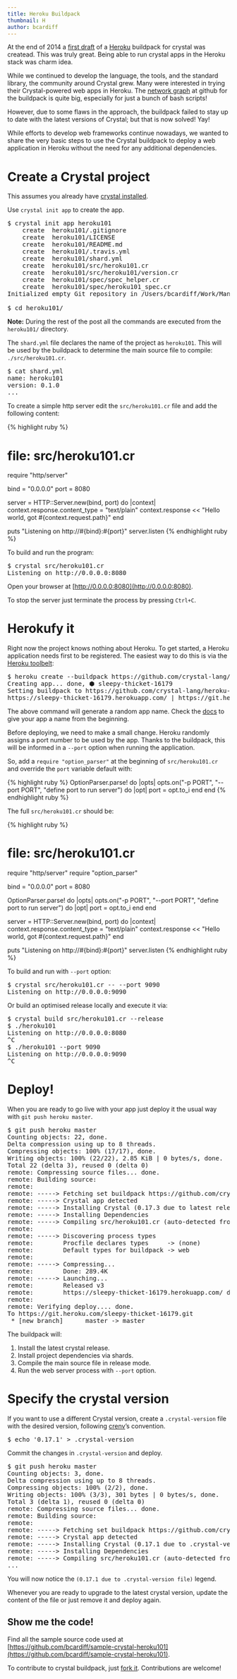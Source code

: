 ```yaml
---
title: Heroku Buildpack
thumbnail: H
author: bcardiff
---
```


At the end of 2014 a [first draft](https://github.com/manastech/heroku-buildpack-crystal/commit/b364f9115706a2a1c97ff40bd44aef1cf73e6288) of a [Heroku](//heroku.com) buildpack for crystal was createad. This was truly great. Being able to run crystal apps in the Heroku stack was charm idea.

While we continued to develop the language, the tools, and the standard library, the community around Crystal grew. Many were interested in trying their Crystal-powered web apps in Heroku. The [network graph](https://github.com/crystal-lang/heroku-buildpack-crystal/network) at github for the buildpack is quite big, especially for just a bunch of bash scripts!

However, due to some flaws in the approach, the buildpack failed to stay up to date with the latest versions of Crystal; but that is now solved!  Yay!

While efforts to develop web frameworks continue nowadays, we wanted to share the very basic steps to use the Crystal buildpack to deploy a web application in Heroku without the need for any additional dependencies.

# Create a Crystal project

This assumes you already have [crystal installed](http://crystal-lang.org/docs/installation/).

Use `crystal init app` to create the app.

<pre class="code">
$ crystal init app heroku101
    create  heroku101/.gitignore
    create  heroku101/LICENSE
    create  heroku101/README.md
    create  heroku101/.travis.yml
    create  heroku101/shard.yml
    create  heroku101/src/heroku101.cr
    create  heroku101/src/heroku101/version.cr
    create  heroku101/spec/spec_helper.cr
    create  heroku101/spec/heroku101_spec.cr
Initialized empty Git repository in /Users/bcardiff/Work/Manas/crystal/heroku101/.git/

$ cd heroku101/
</pre>

**Note:** During the rest of the post all the commands are executed from the `heroku101/` directory.

The `shard.yml` file declares the name of the project as `heroku101`. This will be used by the buildpack to determine the main source file to compile: `./src/heroku101.cr`.

<pre class="code">
$ cat shard.yml
name: heroku101
version: 0.1.0
...
</pre>

To create a simple http server edit the `src/heroku101.cr` file and add the following content:

{% highlight ruby %}
# file: src/heroku101.cr
require "http/server"

bind = "0.0.0.0"
port = 8080

server = HTTP::Server.new(bind, port) do |context|
  context.response.content_type = "text/plain"
  context.response << "Hello world, got #{context.request.path}"
end

puts "Listening on http://#{bind}:#{port}"
server.listen
{% endhighlight ruby %}

To build and run the program:

<pre class="code">
$ crystal src/heroku101.cr
Listening on http://0.0.0.0:8080
</pre>

Open your browser at [http://0.0.0.0:8080](http://0.0.0.0:8080).

To stop the server just terminate the process by pressing `Ctrl+C`.

# Herokufy it

Right now the project knows nothing about Heroku. To get started, a Heroku application needs first to be registered. The easiest way to do this is via the [Heroku toolbelt](https://toolbelt.heroku.com/):

<pre class="code">
$ heroku create --buildpack https://github.com/crystal-lang/heroku-buildpack-crystal.git
Creating app... done, ⬢ sleepy-thicket-16179
Setting buildpack to https://github.com/crystal-lang/heroku-buildpack-crystal.git... done
https://sleepy-thicket-16179.herokuapp.com/ | https://git.heroku.com/sleepy-thicket-16179.git
</pre>

The above command will generate a random app name. Check the [docs](https://devcenter.heroku.com/articles/creating-apps) to give your app a name from the beginning.

Before deploying, we need to make a small change. Heroku randomly assigns a port number to be used by the app. Thanks to the buildpack, this will be informed in a `--port` option when running the application.

So, add a `require "option_parser"` at the beginning of `src/heroku101.cr` and override the `port` variable default with:

{% highlight ruby %}
OptionParser.parse! do |opts|
  opts.on("-p PORT", "--port PORT", "define port to run server") do |opt|
    port = opt.to_i
  end
end
{% endhighlight ruby %}

The full `src/heroku101.cr` should be:

{% highlight ruby %}
# file: src/heroku101.cr
require "http/server"
require "option_parser"

bind = "0.0.0.0"
port = 8080

OptionParser.parse! do |opts|
  opts.on("-p PORT", "--port PORT", "define port to run server") do |opt|
    port = opt.to_i
  end
end

server = HTTP::Server.new(bind, port) do |context|
  context.response.content_type = "text/plain"
  context.response << "Hello world, got #{context.request.path}"
end

puts "Listening on http://#{bind}:#{port}"
server.listen
{% endhighlight ruby %}

To build and run with `--port` option:

<pre class="code">
$ crystal src/heroku101.cr -- --port 9090
Listening on http://0.0.0.0:9090
</pre>

Or build an optimised release locally and execute it via:

<pre class="code">
$ crystal build src/heroku101.cr --release
$ ./heroku101
Listening on http://0.0.0.0:8080
^C
$ ./heroku101 --port 9090
Listening on http://0.0.0.0:9090
^C
</pre>

# Deploy!

When you are ready to go live with your app just deploy it the usual way with `git push heroku master`.

<pre class="code">
$ git push heroku master
Counting objects: 22, done.
Delta compression using up to 8 threads.
Compressing objects: 100% (17/17), done.
Writing objects: 100% (22/22), 2.85 KiB | 0 bytes/s, done.
Total 22 (delta 3), reused 0 (delta 0)
remote: Compressing source files... done.
remote: Building source:
remote:
remote: -----> Fetching set buildpack https://github.com/crystal-lang/heroku-buildpack-crystal.git... done
remote: -----> Crystal app detected
remote: -----> Installing Crystal (0.17.3 due to latest release at https://github.com/crystal-lang/crystal)
remote: -----> Installing Dependencies
remote: -----> Compiling src/heroku101.cr (auto-detected from shard.yml)
remote:
remote: -----> Discovering process types
remote:        Procfile declares types     -> (none)
remote:        Default types for buildpack -> web
remote:
remote: -----> Compressing...
remote:        Done: 289.4K
remote: -----> Launching...
remote:        Released v3
remote:        https://sleepy-thicket-16179.herokuapp.com/ deployed to Heroku
remote:
remote: Verifying deploy.... done.
To https://git.heroku.com/sleepy-thicket-16179.git
 * [new branch]      master -> master
</pre>

The buildpack will:

1. Install the latest crystal release.
2. Install project dependencies via shards.
3. Compile the main source file in release mode.
4. Run the web server process with `--port` option.

# Specify the crystal version

If you want to use a different Crystal version, create a `.crystal-version` file with the desired version, following [crenv](https://github.com/pine/crenv)’s convention.

<pre class="code">
$ echo '0.17.1' > .crystal-version
</pre>

Commit the changes in `.crystal-version` and deploy.

<pre class="code">
$ git push heroku master
Counting objects: 3, done.
Delta compression using up to 8 threads.
Compressing objects: 100% (2/2), done.
Writing objects: 100% (3/3), 301 bytes | 0 bytes/s, done.
Total 3 (delta 1), reused 0 (delta 0)
remote: Compressing source files... done.
remote: Building source:
remote:
remote: -----> Fetching set buildpack https://github.com/crystal-lang/heroku-buildpack-crystal.git... done
remote: -----> Crystal app detected
remote: -----> Installing Crystal (0.17.1 due to .crystal-version file)
remote: -----> Installing Dependencies
remote: -----> Compiling src/heroku101.cr (auto-detected from shard.yml)
...
</pre>

You will now notice the `(0.17.1 due to .crystal-version file)` legend.

Whenever you are ready to upgrade to the latest crystal version, update the content of the file or just remove it and deploy again.

## Show me the code!

Find all the sample source code used at
[https://github.com/bcardiff/sample-crystal-heroku101](https://github.com/bcardiff/sample-crystal-heroku101).

To contribute to crystal buildpack, just [fork it](https://github.com/crystal-lang/heroku-buildpack-crystal). Contributions are welcome!


